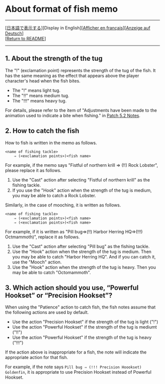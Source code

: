 # About format of fish memo<a name="top_of_content"></a>

---

[[日本語で表示する](AboutFishMemo.md#top_of_content)][Display in English][[Afficher en français](AboutFishMemo_fr.md#top_of_content)][[Anzeige auf Deutsch](AboutFishMemo_de.md#top_of_content)]  
[[Return to README](README_en.md#top_of_content)]

---

## 1. About the strength of the tug

The "!" (exclamation point) represents the strength of the tug of the fish.
It has the same meaning as the effect that appears above the player character's head when the fish bites.

  -  The "!" means light tug.
  -  The "!!" means medium tug.
  -  The "!!!" means heavy tug.

For details, please refer to the item of "Adjustments have been made to the animation used to indicate a bite when fishing." in [Patch 5.2 Notes](https://na.finalfantasyxiv.com/lodestone/topics/detail/b0151eaed1faecb46061b947cf9c08bed75d230d).

## 2. How to catch the fish

How to fish is written in the memo as follows.

```
<name of fishing tackle>
    ⇒ (<exclamation points>)<fish name>
```

For example, if the memo says "Fistful of northern krill ⇒ (!!) Rock Lobster", please replace it as follows.

1. Use the "Cast" action after selecting "Fistful of northern krill" as the fishing tackle.
2. If you use the "Hook" action when the strength of the tug is medium, you may be able to catch a Rock Lobster.

Similarly, in the case of mooching, it is written as follows.

```
<name of fishing tackle>
    ⇒ (<exclamation points>)<fish name>
    ⇒ (<exclamation points>)<fish name>
```

For example, if it is written as "Pill bug⇒(!!) Harbor Herring HQ⇒(!!!) Octmammoth)", replace it as follows.

1. Use the "Cast" action after selecting "Pill bug" as the fishing tackle.
2. Use the "Hook" action when the strength of the tug is medium. Then you may be able to catch "Harbor Herring HQ". And if you can catch it, use the "Mooch" action.
3. Use the "Hook" action when the strength of the tug is heavy. Then you may be able to catch "Octomammoth".

## 3. Which action should you use, “Powerful Hookset” or “Precision Hookset”?

When using the "Patience" action to catch fish, the fish notes assume that the following actions are used by default.

- Use the action "Precision Hookset" if the strength of the tug is light ("!")
- Use the action "Powerful Hookset" if the strength of the tug is mediumt ("!!")
- Use the action "Powerful Hookset" if the strength of the tug is heavy ("!!!")


If the action above is inappropriate for a fish, the note will indicate the appropriate action for that fish.

For example, if the note says `Pill bug ⇒ (!!! Precision Hoookset) Goldenfin`,
it is appropriate to use Precision Hookset instead of Powerful Hookset.
